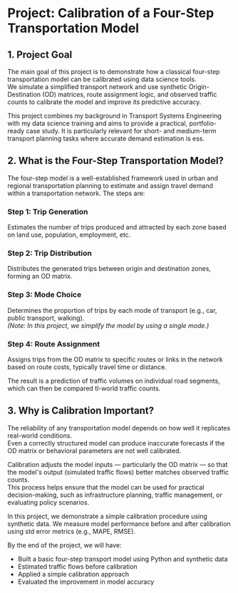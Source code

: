 # Project: Calibration of a Four-Step Transportation Model

## 1. Project Goal

The main goal of this project is to demonstrate how a classical four-step transportation model can be calibrated using data science tools.  
We simulate a simplified transport network and use synthetic Origin-Destination (OD) matrices, route assignment logic, and observed traffic counts to calibrate the model and improve its predictive accuracy.

This project combines my background in Transport Systems Engineering with my data science training and aims to provide a practical, portfolio-ready case study. It is particularly relevant for short- and medium-term transport planning tasks where accurate demand estimation is ess.

## 2. What is the Four-Step Transportation Model?

The four-step model is a well-established framework used in urban and regional transportation planning to estimate and assign travel demand within a transportation network. The steps are:

### Step 1: Trip Generation  
Estimates the number of trips produced and attracted by each zone based on land use, population, employment, etc.

### Step 2: Trip Distribution  
Distributes the generated trips between origin and destination zones, forming an OD matrix.

### Step 3: Mode Choice  
Determines the proportion of trips by each mode of transport (e.g., car, public transport, walking).  
*(Note: In this project, we simplify the model by using a single mode.)*

### Step 4: Route Assignment  
Assigns trips from the OD matrix to specific routes or links in the network based on route costs, typically travel time or distance.

The result is a prediction of traffic volumes on individual road segments, which can then be compared tl-world traffic counts.

## 3. Why is Calibration Important?

The reliability of any transportation model depends on how well it replicates real-world conditions.  
Even a correctly structured model can produce inaccurate forecasts if the OD matrix or behavioral parameters are not well calibrated.

Calibration adjusts the model inputs — particularly the OD matrix — so that the model's output (simulated traffic flows) better matches observed traffic counts.  
This process helps ensure that the model can be used for practical decision-making, such as infrastructure planning, traffic management, or evaluating policy scenarios.

In this project, we demonstrate a simple calibration procedure using synthetic data. We measure model performance before and after calibration using std error metrics (e.g., MAPE, RMSE).

By the end of the project, we will have:
- Built a basic four-step transport model using Python and synthetic data
- Estimated traffic flows before calibration
- Applied a simple calibration approach
- Evaluated the improvement in model accuracy
